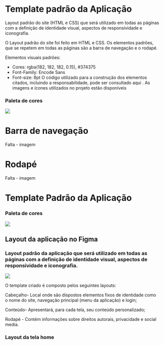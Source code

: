 # Template padrão da Aplicação

Layout padrão do site (HTML e CSS) que será utilizado em todas as páginas com a definição de identidade visual, aspectos de responsividade e iconografia.

O Layout padrão do site foi feito em HTML e CSS. Os elementos padrões, que se repetem em todas as páginas são a barra de navegação e o rodapé.

Elementos visuais padrões:

- Cores: rgba(182, 182, 182, 0.15), #374375
- Font-Family: Encode Sans
- Font-size: 8pt
O código utilizado para a construção dos elementos citados, incluindo a responsabilidade, pode ser consultado aqui . As imagens e ícones utilizados no projeto estão disponíveis 


### Paleta de cores

<img src="img/PaletaCores.png">

# Barra de navegação

Falta - imagem

# Rodapé

Falta - imagem
# Template Padrão da Aplicação

### Paleta de cores

<img src="img/PaletaCores.png">

<h2>Layout da aplicação no Figma 

### Layout padrão da aplicação que será utilizado em todas as páginas com a definição de identidade visual, aspectos de responsividade e iconografia.

<img src="img/ModeloPadrão.png">


O template criado é composto pelos seguintes layouts:

Cabeçalho- Local onde são dispostos elementos fixos de identidade como o nome do site, navegação principal (menu da aplicação) e login; 

Conteúdo- Apresentará, para cada tela, seu conteúdo personalizado;

Rodapé - Contém informações sobre direitos autorais, privacidade e social media.


### Layout da tela home
<img src="">
